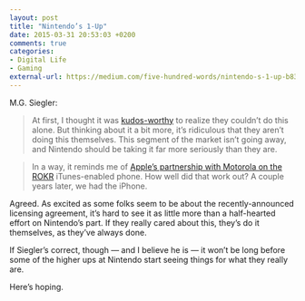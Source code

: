 ```yaml
---
layout: post
title: "Nintendo’s 1-Up"
date: 2015-03-31 20:53:03 +0200
comments: true
categories:
- Digital Life
- Gaming
external-url: https://medium.com/five-hundred-words/nintendo-s-1-up-b831d53429a7
---
```


M.G. Siegler:

> At first, I thought it was [kudos-worthy](https://twitter.com/mgsiegler/status/577938295352471552) to realize they couldn’t do this alone. But thinking about it a bit more, it’s ridiculous that they aren’t doing this themselves. This segment of the market isn’t going away, and Nintendo should be taking it far more seriously than they are.

> In a way, it reminds me of [Apple’s partnership with Motorola on the ROKR](http://en.wikipedia.org/wiki/Motorola_Rokr) iTunes-enabled phone. How well did that work out? A couple years later, we had the iPhone.

Agreed. As excited as some folks seem to be about the recently-announced licensing agreement, it’s hard to see it as little more than a half-hearted effort on Nintendo’s part. If they really cared about this, they’s do it themselves, as they’ve always done.

If Siegler’s correct, though — and I believe he is — it won’t be long before some of the higher ups at Nintendo start seeing things for what they really are.

Here’s hoping.